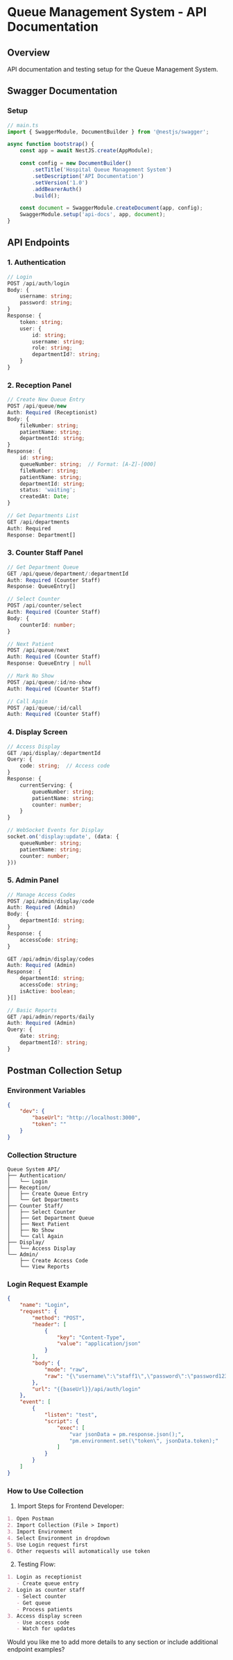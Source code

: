 # Queue Management System - API Documentation

## Overview
API documentation and testing setup for the Queue Management System.

## Swagger Documentation

### Setup
```typescript
// main.ts
import { SwaggerModule, DocumentBuilder } from '@nestjs/swagger';

async function bootstrap() {
    const app = await NestJS.create(AppModule);

    const config = new DocumentBuilder()
        .setTitle('Hospital Queue Management System')
        .setDescription('API Documentation')
        .setVersion('1.0')
        .addBearerAuth()
        .build();

    const document = SwaggerModule.createDocument(app, config);
    SwaggerModule.setup('api-docs', app, document);
}
```

## API Endpoints

### 1. Authentication
```typescript
// Login
POST /api/auth/login
Body: {
    username: string;
    password: string;
}
Response: {
    token: string;
    user: {
        id: string;
        username: string;
        role: string;
        departmentId?: string;
    }
}
```

### 2. Reception Panel
```typescript
// Create New Queue Entry
POST /api/queue/new
Auth: Required (Receptionist)
Body: {
    fileNumber: string;
    patientName: string;
    departmentId: string;
}
Response: {
    id: string;
    queueNumber: string;  // Format: [A-Z]-[000]
    fileNumber: string;
    patientName: string;
    departmentId: string;
    status: 'waiting';
    createdAt: Date;
}

// Get Departments List
GET /api/departments
Auth: Required
Response: Department[]
```

### 3. Counter Staff Panel
```typescript
// Get Department Queue
GET /api/queue/department/:departmentId
Auth: Required (Counter Staff)
Response: QueueEntry[]

// Select Counter
POST /api/counter/select
Auth: Required (Counter Staff)
Body: {
    counterId: number;
}

// Next Patient
POST /api/queue/next
Auth: Required (Counter Staff)
Response: QueueEntry | null

// Mark No Show
POST /api/queue/:id/no-show
Auth: Required (Counter Staff)

// Call Again
POST /api/queue/:id/call
Auth: Required (Counter Staff)
```

### 4. Display Screen
```typescript
// Access Display
GET /api/display/:departmentId
Query: {
    code: string;  // Access code
}
Response: {
    currentServing: {
        queueNumber: string;
        patientName: string;
        counter: number;
    }
}

// WebSocket Events for Display
socket.on('display:update', (data: {
    queueNumber: string;
    patientName: string;
    counter: number;
}))
```

### 5. Admin Panel
```typescript
// Manage Access Codes
POST /api/admin/display/code
Auth: Required (Admin)
Body: {
    departmentId: string;
}
Response: {
    accessCode: string;
}

GET /api/admin/display/codes
Auth: Required (Admin)
Response: {
    departmentId: string;
    accessCode: string;
    isActive: boolean;
}[]

// Basic Reports
GET /api/admin/reports/daily
Auth: Required (Admin)
Query: {
    date: string;
    departmentId?: string;
}
```

## Postman Collection Setup

### Environment Variables
```json
{
    "dev": {
        "baseUrl": "http://localhost:3000",
        "token": ""
    }
}
```

### Collection Structure
```
Queue System API/
├── Authentication/
│   └── Login
├── Reception/
│   ├── Create Queue Entry
│   └── Get Departments
├── Counter Staff/
│   ├── Select Counter
│   ├── Get Department Queue
│   ├── Next Patient
│   ├── No Show
│   └── Call Again
├── Display/
│   └── Access Display
└── Admin/
    ├── Create Access Code
    └── View Reports
```

### Login Request Example
```json
{
    "name": "Login",
    "request": {
        "method": "POST",
        "header": [
            {
                "key": "Content-Type",
                "value": "application/json"
            }
        ],
        "body": {
            "mode": "raw",
            "raw": "{\"username\":\"staff1\",\"password\":\"password123\"}"
        },
        "url": "{{baseUrl}}/api/auth/login"
    },
    "event": [
        {
            "listen": "test",
            "script": {
                "exec": [
                    "var jsonData = pm.response.json();",
                    "pm.environment.set(\"token\", jsonData.token);"
                ]
            }
        }
    ]
}
```

### How to Use Collection

1. Import Steps for Frontend Developer:
```markdown
1. Open Postman
2. Import Collection (File > Import)
3. Import Environment
4. Select Environment in dropdown
5. Use Login request first
6. Other requests will automatically use token
```

2. Testing Flow:
```markdown
1. Login as receptionist
   - Create queue entry
2. Login as counter staff
   - Select counter
   - Get queue
   - Process patients
3. Access display screen
   - Use access code
   - Watch for updates
```

Would you like me to add more details to any section or include additional endpoint examples?